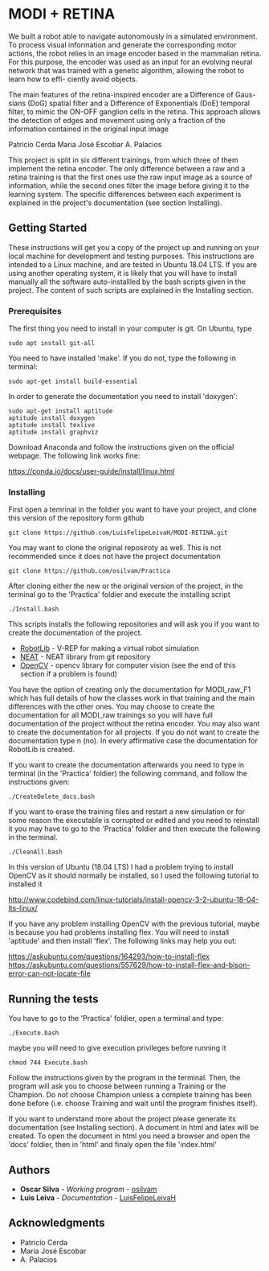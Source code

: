 # MODI + RETINA

We built a robot able to navigate autonomously in a simulated environment. To process visual information and generate the corresponding motor actions, the robot relies in an image encoder based in the mammalian retina. For this purpose, the encoder was used as an input for an evolving neural network that was trained with a genetic algorithm, allowing the robot to learn how to effi- ciently avoid objects.

The main features of the retina-inspired encoder are a Difference of Gaus- sians (DoG) spatial filter and a Difference of Exponentials (DoE) temporal filter, to mimic the ON-OFF ganglion cells in the retina. This approach allows the detection of edges and movement using only a fraction of the information contained in the original input image

Patricio Cerda
Maria José Escobar
A. Palacios

This project is split in six different trainings, from which three of them implement the retina encoder. The only difference between a raw and a retina training is that the first ones use the raw input image as a source of information, while the second ones filter the image before giving it to the learning system. The specific differences between each experiment is explained in the project's documentation (see section Installing).

## Getting Started

These instructions will get you a copy of the project up and running on your local machine for development and testing purposes. This instructions are intended to a Linux machine, and are tested in Ubuntu 18.04 LTS. If you are using another operating system, it is likely that you will have to install manually all the software auto-installled by the bash scripts given in the project. The content of such scripts are explained in the Installing section.

### Prerequisites

The first thing you need to install in your computer is git. On Ubuntu, type

```
sudo apt install git-all
```

You need to have installed 'make'. If you do not, type the following in terminal:

```
sudo apt-get install build-essential
```

In order to generate the documentation you need to install 'doxygen':

```
sudo apt-get install aptitude
aptitude install doxygen
aptitude install texlive
aptitude install graphviz
```

Download Anaconda and follow the instructions given on the official webpage. The following link works fine:

https://conda.io/docs/user-guide/install/linux.html


### Installing

First open a temrinal in the foldier you want to have your project, and clone this version of the repository form github

```
git clone https://github.com/LuisFelipeLeivaH/MODI-RETINA.git
```

You may want to clone the original reposiroty as well. This is not recommended since it does not have the project documentation

```
git clone https://github.com/osilvam/Practica
```

After cloning either the new or the original version of the project, in the terminal go to the 'Practica' foldier and execute the installing script

```
./Install.bash
```
This scripts installs the following repositories and will ask you if you want to create the documentation of the project.

* [RobotLib](https://github.com/osilvam/RobotLib.git) - V-REP for making a virtual robot simulation
* [NEAT](https://github.com/osilvam/NEAT.git) - NEAT library from git repository
* [OpenCV](https://github.com/Itseez/opencv.git) - opencv library for computer vision (see the end of this section if a problem is found)


You have the option of creating only the documentation for MODI_raw_F1 which has full details of how the classes work in that training and the main differences with the other ones. You may choose to create the documentation for all MODI_raw trainings so you will have full documentation of the project without the retina encoder. You may also want to create the documentation for all projects. If you do not want to create the documentation type n (no). In every affirmative case the documentation for RobotLib is created.

If you want to create the documentation afterwards you need to type in terminal (in the 'Practica' foldier) the following command, and follow the instructions given:

```
./CreateDelete_docs.bash
```

If you want to erase the training files and restart a new simulation or for some reason the executable is corrupted or edited and you need to reinstall it you may have to go to the 'Practica' foldier and then execute the following in the terminal. 

```
./CleanAll.bash
```

In this version of Ubuntu (18.04 LTS) I had a problem trying to install OpenCV as it should normally be installed, so I used the following tutorial to installed it

http://www.codebind.com/linux-tutorials/install-opencv-3-2-ubuntu-18-04-lts-linux/

If you have any problem installing OpenCV with the previous tutorial, maybe is because you had problems installing flex. You will need to install 'aptitude' and then install 'flex'. The following links may help you out:

https://askubuntu.com/questions/164293/how-to-install-flex
https://askubuntu.com/questions/557629/how-to-install-flex-and-bison-error-can-not-locate-file


## Running the tests

You have to go to the 'Practica' foldier, open a terminal and type:

```
./Execute.bash
```
maybe you will need to give execution privileges before running it

```
chmod 744 Execute.bash
```

Follow the instructions given by the program in the terminal. Then, the program will ask you to choose between running a Training or the Champion. Do not choose Champion unless a complete training has been done before (i.e. choose Training and wait until the program finishes itself).

If you want to understand more about the project please generate its documentation (see Installing section). A document in html and latex will be created. To open the document in html you need a browser and open the 'docs' foldier, then in 'html' and finaly open the file 'index.html'

## Authors

* **Oscar Silva** - *Working program* - [osilvam](https://github.com/osilvam/)
* **Luis Leiva**  - *Documentation*	  - [LuisFelipeLeivaH](https://github.com/LuisFelipeLeivaH)

## Acknowledgments

* Patricio Cerda
* Maria José Escobar
* A. Palacios


